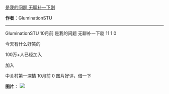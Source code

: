 

[是我的问题 无聊补一下剧](https://m.okjike.com/originalPosts/6669a48f020bdd6bf87eb26e?s=ewoidSI6ICI1N2Y0ZGFjYWI2YzFlNTEzMDBiMDQyNmQiCn0=)

**作者**：GluminationSTU

---

GluminationSTU
10月前
是我的问题
无聊补一下剧
11
1
0

今天有什么好笑的

100万+人已经加入

加入

中关村第一深情
10月前
0
图片好评，借一下

**图片**：
![](https://cdnv2.ruguoapp.com/Fi14ve9BkoXQJzNrHuu0xAXt7B-bv3.jpg?imageMogr2/auto-orient/thumbnail/1500x2000%3E/interlace/1)